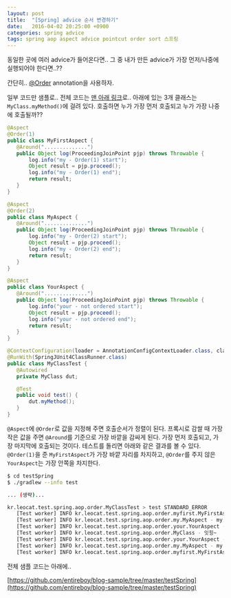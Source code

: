 ```yaml
---
layout: post
title:  "[Spring] advice 순서 변경하기"
date:   2016-04-02 20:25:00 +0900
categories: spring advice
tags: spring aop aspect advice pointcut order sort 스프링
---
```


동일한 곳에 여러 advice가 들어온다면.. 그 중 내가 만든 advice가 가장 먼저/나중에 실행되어야 한다면..??

간단히.. [@Order](http://docs.spring.io/spring/docs/current/javadoc-api/org/springframework/core/annotation/Order.html) annotation을 사용하자.

일부 코드만 샘플로.. 전체 코드는 [맨 아래 링크](https://github.com/entireboy/blog-sample/tree/master/testSpring)로..
아래에 있는 3개 클래스는 `MyClass.myMethod()`에 걸려 있다. 호출하면 누가 가장 먼저 호출되고 누가 가장 나중에 호출될까??

```java
@Aspect
@Order(1)
public class MyFirstAspect {
   @Around("..............")
   public Object log(ProceedingJoinPoint pjp) throws Throwable {
       log.info("my - Order(1) start");
       Object result = pjp.proceed();
       log.info("my - Order(1) end");
       return result;
   }
}
```

```java
@Aspect
@Order(2)
public class MyAspect {
   @Around("..............")
   public Object log(ProceedingJoinPoint pjp) throws Throwable {
       log.info("my - Order(2) start");
       Object result = pjp.proceed();
       log.info("my - Order(2) end");
       return result;
   }
}
```

```java
@Aspect
public class YourAspect {
   @Around("..............")
   public Object log(ProceedingJoinPoint pjp) throws Throwable {
       log.info("your - not ordered start");
       Object result = pjp.proceed();
       log.info("your - not ordered end");
       return result;
   }
}
```

```java
@ContextConfiguration(loader = AnnotationConfigContextLoader.class, classes = SpringTestContextConfig.class)
@RunWith(SpringJUnit4ClassRunner.class)
public class MyClassTest {
   @Autowired
   private MyClass dut;

   @Test
   public void test() {
       dut.myMethod();
   }
}
```

`@Aspect`에 `@Order`로 값을 지정해 주면 호출순서가 정렬이 된다. 프록시로 감쌀 때 가장 작은 값을 주면 `@Around`를 기준으로 가장 바깥을 감싸게 된다. 가장 먼저 호출되고, 가장 마지막에 호출되는 것이다. 테스트를 돌리면 아래와 같은 결과를 볼 수 있다. `@Order(1)`을 준 `MyFirstAspect`가 가장 바깥 자리를 차지하고,  `@Order`를 주지 않은 `YourAspect`는 가장 안쪽을 차지한다.

```bash
$ cd testSpring
$ ./gradlew --info test

... (생략)...

kr.leocat.test.spring.aop.order.MyClassTest > test STANDARD_ERROR
   [Test worker] INFO kr.leocat.test.spring.aop.order.myfirst.MyFirstAspect - my - Order(1) start
   [Test worker] INFO kr.leocat.test.spring.aop.order.my.MyAspect - my - Order(2) start
   [Test worker] INFO kr.leocat.test.spring.aop.order.your.YourAspect - your - not ordered start
   [Test worker] INFO kr.leocat.test.spring.aop.order.MyClass - 잇힝~
   [Test worker] INFO kr.leocat.test.spring.aop.order.your.YourAspect - your - not ordered end
   [Test worker] INFO kr.leocat.test.spring.aop.order.my.MyAspect - my - Order(2) end
   [Test worker] INFO kr.leocat.test.spring.aop.order.myfirst.MyFirstAspect - my - Order(1) end
```

전체 샘플 코드는 아래에..

[https://github.com/entireboy/blog-sample/tree/master/testSpring](https://github.com/entireboy/blog-sample/tree/master/testSpring)
